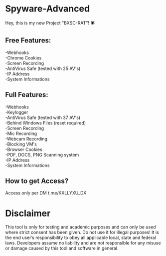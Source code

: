 # Spyware-Advanced

Hey, this is my new Project "BXSC-RAT"! 🕷

## Free Features:
-Webhooks                                            
-Chrome Cookies                                            
-Screen Recording                                            
-AntiVirus Safe (tested with 25 AV's)                                            
-IP Address                                            
-System Informations                                             


## Full Features:
-Webhooks                                            
-Keylogger                                            
-AntiVirus Safe (tested with 37 AV's)                                            
-Behind Windows Files (reset required)                                            
-Screen Recording                                            
-Mic Recording                                            
-Webcam Recording                                            
-Blocking VM's                                            
-Browser Cookies                                            
-PDF, DOCS, PNG Scanning system      
-IP Address                                      
-System Informations                                            

## How to get Access?
Access only per DM
t.me/KXLLYXU_DX


# Disclaimer
This tool is only for testing and academic purposes and can only be used where strict consent has been given. Do not use it for illegal purposes! It is the end user’s responsibility to obey all applicable local, state and federal laws. Developers assume no liability and are not responsible for any misuse or damage caused by this tool and software in general.
